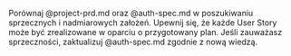 Porównaj @project-prd.md oraz @auth-spec.md w poszukiwaniu sprzecznych i nadmiarowych założeń. Upewnij się, że każde User Story może być zrealizowane w oparciu o przygotowany plan. Jeśli zauważasz sprzeczności, zaktualizuj @auth-spec.md zgodnie z nową wiedzą.
